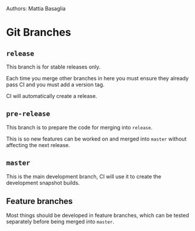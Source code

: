 Authors: Mattia Basaglia

# Git Branches

## `release`

This branch is for stable releases only.

Each time you merge other branches in here you must ensure they already pass CI
and you must add a version tag.

CI will automatically create a release.

## `pre-release`

This branch is to prepare the code for merging into `release`.

This is so new features can be worked on and merged into `master` without affecting
the next release.

## `master`

This is the main development branch, CI will use it to create the development snapshot builds.

## Feature branches

Most things should be developed in feature branches,
which can be tested separately before being merged into `master`.
